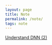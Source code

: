 ```yaml
---
layout: page
title: Note 
permalink: /note/
tags: note
---
```

<a href="turtleangwu.github.io/pdf/seminar/understand_DNN2.pdf" target="_blank">Understand DNN (2)</a>
